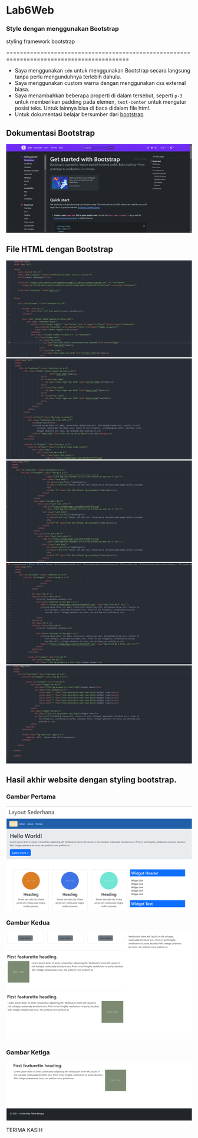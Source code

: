# Lab6Web
### Style dengan menggunakan Bootstrap

styling framework bootstrap

==========================================================================================

- Saya menggunakan `cdn` untuk menggunakan Bootstrap secara langsung tanpa perlu mengunduhnya terlebih dahulu.
- Saya menggunakan custom warna dengan menggunakan css external biasa.
- Saya menambahkan beberapa properti di dalam tersebut, seperti `p-3` untuk memberikan padding pada elemen, `text-center` untuk mengatur posisi teks. Untuk lainnya bisa di baca didalam file html.
- Untuk dokumentasi belajar bersumber dari [bootstrap](https://getbootstrap.com/docs/5.1/getting-started/introduction/)

## Dokumentasi Bootstrap
![d](/screenshoot/dokumentasi.png)

## File HTML dengan Bootstrap
![h-1](/screenshoot/html-1.png)
![h-2](/screenshoot/html-2.png)
![h-3](/screenshoot/html-3.png)
![h-4](/screenshoot/html-4.png)
![h-5](/screenshoot/html-5.png)

## Hasil akhir website dengan styling bootstrap.

### Gambar Pertama
![1](/screenshoot/1.png)

### Gambar Kedua
![2](/screenshoot/2.png)

### Gambar Ketiga
![3](/screenshoot/3.png)


TERIMA KASIH 
